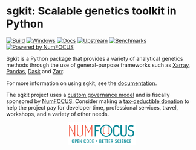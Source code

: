 # sgkit: Scalable genetics toolkit in Python
[![Build](https://github.com/sgkit-dev/sgkit/actions/workflows/build.yml/badge.svg)](https://github.com/sgkit-dev/sgkit/actions/workflows/build.yml)
[![Windows](https://github.com/sgkit-dev/sgkit/actions/workflows/windows.yml/badge.svg)](https://github.com/sgkit-dev/sgkit/actions/workflows/windows.yml)
[![Docs](https://github.com/sgkit-dev/sgkit/actions/workflows/docs.yml/badge.svg)](https://sgkit-dev.github.io/sgkit/)
[![Upstream](https://github.com/sgkit-dev/sgkit/actions/workflows/upstream.yml/badge.svg)](https://github.com/sgkit-dev/sgkit/actions/workflows/upstream.yml)
[![Benchmarks](https://github.com/sgkit-dev/sgkit/actions/workflows/benchmark.yml/badge.svg)](https://github.com/sgkit-dev/sgkit/actions/workflows/benchmark.yml)
[![Powered by NumFOCUS](https://img.shields.io/badge/powered%20by-NumFOCUS-orange.svg?style=flat&colorA=E1523D&colorB=007D8A)](http://numfocus.org)

Sgkit is a Python package that provides a variety of analytical genetics methods through the use of
general-purpose frameworks such as [Xarray](http://xarray.pydata.org/en/stable/), [Pandas](https://pandas.pydata.org/docs/),
[Dask](https://docs.dask.org/en/latest/) and [Zarr](https://zarr.readthedocs.io/en/stable/).

For more information on using sgkit, see the [documentation](https://sgkit-dev.github.io/sgkit/).

[//]: # (numfocus-fiscal-sponsor-attribution)

The sgkit project uses a [custom governance model](./GOVERNANCE.md) 
and is fiscally sponsored by [NumFOCUS](https://numfocus.org/). Consider making 
a [tax-deductible donation](https://numfocus.org/donate-to-sgkit) to help the project 
pay for developer time, professional services, travel, workshops, and a variety of other needs.

<div align="center">
  <a href="https://numfocus.org/donate-to-sgkit">
    <img height="60px" 
         src="https://raw.githubusercontent.com/numfocus/templates/master/images/numfocus-logo.png" 
         align="center">
  </a>
</div>
<br>
